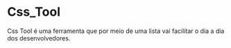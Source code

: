 # Css_Tool
Css Tool é uma ferramenta que por meio de uma lista vai facilitar o dia a dia dos desenvolvedores.
